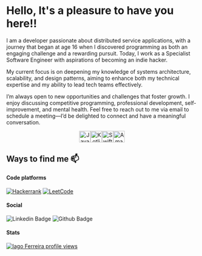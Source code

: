 # Hello, It's a pleasure to have you here!!

I am a developer passionate about distributed service applications, with a journey that began at age 16 when I discovered programming as both an engaging challenge and a rewarding pursuit. Today, I work as a Specialist Software Engineer with aspirations of becoming an indie hacker.

My current focus is on deepening my knowledge of systems architecture, scalability, and design patterns, aiming to enhance both my technical expertise and my ability to lead tech teams effectively.

I’m always open to new opportunities and challenges that foster growth. I enjoy discussing competitive programming, professional development, self-improvement, and mental health. Feel free to reach out to me via email to schedule a meeting—I’d be delighted to connect and have a meaningful conversation.

<div align="center" style="display: flex; justify-content: center; align-items: center; flex-direction: row">
    <img align="center" alt="Java" height="30" width="30" src="https://cdn.jsdelivr.net/gh/devicons/devicon@latest/icons/java/java-original.svg" /> 
    <img align="center" alt="Kotlin" height="30" width="30" src="https://cdn.jsdelivr.net/gh/devicons/devicon@latest/icons/kotlin/kotlin-original.svg" /> 
    <img align="center" alt="Swift" height="30" width="30" src="https://cdn.jsdelivr.net/gh/devicons/devicon@latest/icons/swift/swift-original.svg" /> 
    <img align="center" alt="Amazon Web Services" height="30" width="30" src="https://cdn.jsdelivr.net/gh/devicons/devicon@latest/icons/amazonwebservices/amazonwebservices-original-wordmark.svg" />
</div>

## Ways to find me 📫

#### Code platforms
<a href="https://www.hackerrank.com/profile/iagxferreira">![Hackerrank](https://img.shields.io/badge/-Hackerrank-2EC866?style=for-the-badge&logo=HackerRank&logoColor=white)</a>
<a href="https://leetcode.com/u/iagxferreira/">![LeetCode](https://img.shields.io/badge/LeetCode-000000?style=for-the-badge&logo=LeetCode&logoColor=#d16c06)</a>

#### Social
![Linkedin Badge](https://img.shields.io/badge/-LinkedIn-blue?style=flat-square&logo=Linkedin&logoColor=white&link=https://www.linkedin.com/in/iagxferreira/)
![Github Badge](https://img.shields.io/github/followers/iagxferreira?style=social)


#### Stats
[![Iago Ferreira profile views](https://u8views.com/api/v1/github/profiles/48165335/views/day-week-month-total-count.svg)](https://u8views.com/github/iagxferreira)
